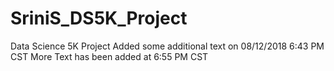 # SriniS_DS5K_Project
Data Science 5K Project
Added some additional text on 08/12/2018 6:43 PM CST
More Text has been added at 6:55 PM CST

